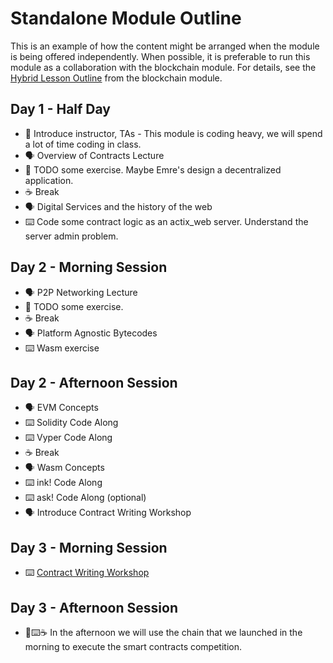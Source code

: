 # Standalone Module Outline

This is an example of how the content might be arranged when the module is being offered independently.
When possible, it is preferable to run this module as a collaboration with the blockchain module.
For details, see the [Hybrid Lesson Outline](../3-Blockchain/Outline_Hybrid.md) from the blockchain module.

## Day 1 - Half Day

- 📛 Introduce instructor, TAs - This module is coding heavy, we will spend a lot of time coding in class.
- 🗣️ Overview of Contracts Lecture
- 🚧 TODO some exercise. Maybe Emre's design a decentralized application.
- ☕ Break
- 🗣️ Digital Services and the history of the web
- ⌨️ Code some contract logic as an actix_web server. Understand the server admin problem.

## Day 2 - Morning Session

- 🗣️ P2P Networking Lecture
- 🚧 TODO some exercise.
- ☕ Break
- 🗣️ Platform Agnostic Bytecodes
- ⌨️ Wasm exercise

## Day 2 - Afternoon Session

- 🗣️ EVM Concepts
- ⌨️ Solidity Code Along
- ⌨️ Vyper Code Along
- ☕ Break
- 🗣️ Wasm Concepts
- ⌨️ ink! Code Along
- ⌨️ ask! Code Along (optional)
- 🗣️ Introduce Contract Writing Workshop

## Day 3 - Morning Session

- ⌨️ [Contract Writing Workshop](https://github.com/Polkadot-Blockchain-Academy/Contract-Writing-Workshop)

## Day 3 - Afternoon Session

- 🎲⌨️☕ In the afternoon we will use the chain that we launched in the morning to execute the smart contracts competition.
